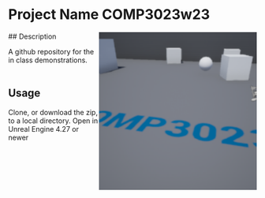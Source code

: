 # Project Name  COMP3023w23
<img src="Saved/AutoScreenshot.png" width="320"  align="right" />
## Description

A github repository for the in class demonstrations.<br><br> 

## Usage
Clone, or download the zip, to a local directory. Open in Unreal Engine 4.27 or newer

